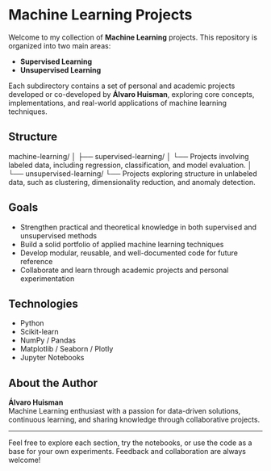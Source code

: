 # Machine Learning Projects

Welcome to my collection of **Machine Learning** projects. This repository is organized into two main areas:

- **Supervised Learning**
- **Unsupervised Learning**

Each subdirectory contains a set of personal and academic projects developed or co-developed by **Álvaro Huisman**, exploring core concepts, implementations, and real-world applications of machine learning techniques.

## Structure

machine-learning/ │ 
                  ├── supervised-learning/ 
                  │ 
                  └── Projects involving labeled data, including regression, classification, and model evaluation. 
                  │ 
                  └── unsupervised-learning/ 
                  └── Projects exploring structure in unlabeled data, such as clustering, dimensionality reduction, and anomaly detection.

## Goals

- Strengthen practical and theoretical knowledge in both supervised and unsupervised methods
- Build a solid portfolio of applied machine learning techniques
- Develop modular, reusable, and well-documented code for future reference
- Collaborate and learn through academic projects and personal experimentation

## Technologies

- Python
- Scikit-learn
- NumPy / Pandas
- Matplotlib / Seaborn / Plotly
- Jupyter Notebooks

## About the Author

**Álvaro Huisman**  
Machine Learning enthusiast with a passion for data-driven solutions, continuous learning, and sharing knowledge through collaborative projects.

---

Feel free to explore each section, try the notebooks, or use the code as a base for your own experiments. Feedback and collaboration are always welcome!
